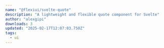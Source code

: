 ```yaml
---
name: "@flexiui/svelte-quote"
description: "A lightweight and flexible quote component for Svelte"
author: "alexgipi"
downloads: 3
updated: "2025-02-17T12:07:03.750Z"
tags: 
  - ui
---
```

